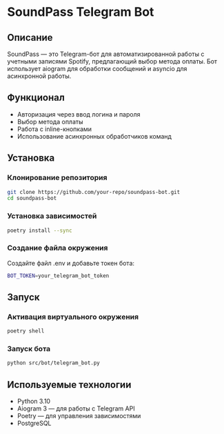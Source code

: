 # SoundPass Telegram Bot

## Описание

SoundPass — это Telegram-бот для автоматизированной работы с учетными записями Spotify, 
предлагающий выбор метода оплаты. Бот использует aiogram для обработки сообщений и asyncio 
для асинхронной работы.

## Функционал

- Авторизация через ввод логина и пароля
- Выбор метода оплаты
- Работа с inline-кнопками
- Использование асинхронных обработчиков команд

## Установка

### Клонирование репозитория

```bash
git clone https://github.com/your-repo/soundpass-bot.git
cd soundpass-bot
```
### Установка зависимостей

```bash
poetry install --sync
```

### Создание файла окружения

Создайте файл .env и добавьте токен бота:

```bash
BOT_TOKEN=your_telegram_bot_token
```

## Запуск

### Активация виртуального окружения

```bash
poetry shell
```

### Запуск бота

```bash
python src/bot/telegram_bot.py
```

## Используемые технологии

 - Python 3.10
 - Aiogram 3 — для работы с Telegram API
 - Poetry — для управления зависимостями
 - PostgreSQL

